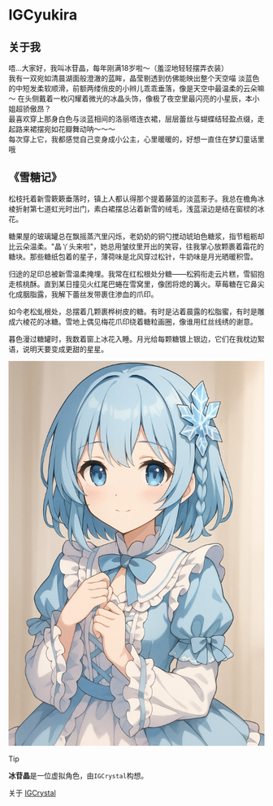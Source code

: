 # IGCyukira

## 关于我

唔…大家好，我叫冰苷晶，每年刚满18岁啦～（羞涩地轻轻摆弄衣装）  
我有一双宛如清晨湖面般澄澈的蓝眸，晶莹剔透到仿佛能映出整个天空喵
淡蓝色的中短发柔软顺滑，前额两缕俏皮的小辫儿乖乖垂落，像是天空中最温柔的云朵嘛～ 
在头侧戴着一枚闪耀着微光的冰晶头饰，像极了夜空里最闪亮的小星辰，本小姐超骄傲昂？  
最喜欢穿上那身白色与淡蓝相间的洛丽塔连衣裙，层层蕾丝与蝴蝶结轻盈点缀，走起路来裙摆宛如花瓣舞动呐～～～  
每次穿上它，我都感觉自己变身成小公主，心里暖暖的，好想一直住在梦幻童话里哦

## 《雪糖记》

松枝托着新雪簌簌垂落时，镇上人都认得那个提着藤篮的淡蓝影子。我总在檐角冰棱折射第七道虹光时出门，素白裙摆总沾着新雪的绒毛，浅蓝滚边是结在窗棂的冰花。

糖果屋的玻璃罐总在飘摇蒸汽里闪烁，老奶奶的铜勺搅动琥珀色糖浆，指节粗粝却比云朵温柔。"晶丫头来啦"，她总用皱纹里开出的笑容，往我掌心放颗裹着霜花的糖块。那些糖纸包着的星子，薄荷味是北风穿过松针，牛奶味是月光晒暖积雪。

归途的足印总被新雪温柔掩埋。我常在红松根处分糖——松鸦衔走云片糕，雪貂抱走核桃酥。直到某日撞见火红尾巴蜷在雪窝里，像团将熄的篝火。草莓糖在它鼻尖化成胭脂露，我解下蕾丝发带裹住渗血的爪印。

如今老松虬根处，总摆着几颗裹桦树皮的糖。有时是沾着晨露的松脂蜜，有时是雕成六棱花的冰糖。雪地上偶见梅花爪印绕着糖粒画圈，像谁用红丝线绣的谢意。

暮色漫过糖罐时，我数着窗上冰花入睡。月光给每颗糖镀上银边，它们在我枕边絮语，说明天要变成更甜的星星。

![](https://raw.githubusercontent.com/IGCyukira/IGCyukira/refs/heads/main/img/ChatGPT%20Image%202025%E5%B9%B44%E6%9C%8821%E6%97%A5%2017_13_39.png)

> [!TIP]
>
> **冰苷晶**是一位虚拟角色，由`IGCrystal`构想。
>
> 关于 [IGCrystal](https://github.com/IGCrystal)
